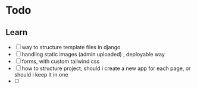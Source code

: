 # Todo

## Learn

- [ ] way to structure template files in django
- [ ] handling static images (admin uploaded) , deployable way
- [ ] forms, with custom tailwind css
- [ ] how to structure project, should i create a new app for each page, or should i keep it in one
- [ ] 